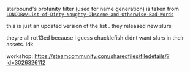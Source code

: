 starbound's profanity filter (used for name generation) is taken from [`LDNOOBW/List-of-Dirty-Naughty-Obscene-and-Otherwise-Bad-Words`](https://github.com/LDNOOBW/List-of-Dirty-Naughty-Obscene-and-Otherwise-Bad-Words)

this is just an updated version of the list . they released new slurs 

theyre all rot13ed because i guess chucklefish didnt want slurs in their assets. idk

workshop: https://steamcommunity.com/sharedfiles/filedetails/?id=3026326112
